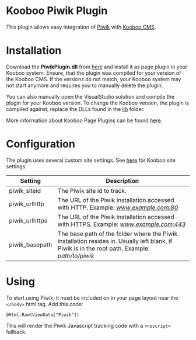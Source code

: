 Kooboo Piwik Plugin
===================

This plugin allows easy integration of [Piwik](http://www.piwik.org) with [Kooboo CMS](http://www.kooboo.com).

Installation
============

Download the **PiwikPlugin.dll** from [here](bin/) and install it as page plugin in your Kooboo system.
Ensure, that the plugin was compiled for your version of the Kooboo CMS.
If the versions do not match, your Kooboo system may not start anymore and requires you to manually delete the plugin.

You can also manually open the VisualStudio solution and compile the plugin for your Kooboo version.
To change the Kooboo version, the plugin is compiled against, replace the DLLs found in the [lib](PiwikPlugin/lib) folder.

More information about Kooboo Page Plugins can be found [here](http://wiki.kooboo.com/?wiki=Page_plugin_development).

Configuration
=============

The plugin uses several custom site settings.
See [here](http://wiki.kooboo.com/?wiki=Site_setting) for Kooboo site settings.

Setting             | Description
--------------------|------------
piwik_siteid        | The Piwik site id to track.
piwik_urlhttp       | The URL of the Piwik installation accessed with HTTP. Example: *www.example.com:80*
piwik_urlhttps      | The URL of the Piwik installation accessed with HTTPS. Example: *www.example.com:443*
piwik_basepath      | The base path of the folder where the Piwik installation resides in. Usually left blank, if Piwik is in the root path. Example: *path/to/piwik*

Using
=====

To start using Piwik, it must be included on in your page layout near the `</body>` html tag.
Add this code:

```
@Html.Raw(ViewData["Piwik"])
```

This will render the Piwik Javascript tracking code with a `<noscript>` fallback.